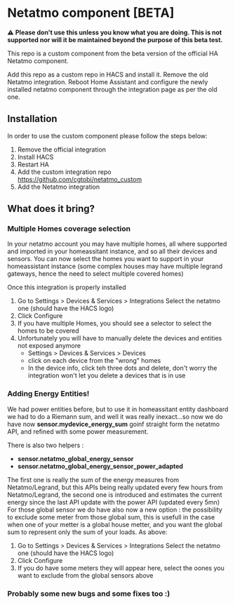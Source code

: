 # Netatmo component [BETA]

:warning: **Please don't use this unless you know what you are doing. This is not supported nor will it be maintained beyond the purpose of this beta test.**

This repo is a custom component from the beta version of the official HA Netatmo component.

Add this repo as a custom repo in HACS and install it. Remove the old Netatmo integration. Reboot Home Assistant and configure the newly installed netatmo component through the integration page as per the old one. 

## Installation

In order to use the custom component please follow the steps below:
1. Remove the official integration
2. Install HACS
3. Restart HA
4. Add the custom integration repo https://github.com/cgtobi/netatmo_custom
5. Add the Netatmo integration

## What does it bring?

### Multiple Homes coverage selection

In your netatmo account you may have multiple homes, all where supported and imported in your homeassitant instance, and so all their devices and sensors. 
You can now select the homes you want to support in your homeassistant instance (some complex houses may have multiple legrand gateways, hence the need to select multiple covered homes)

Once this integration is properly installed
1. Go to Settings > Devices & Services > Integrations Select the netatmo one (should have the HACS logo)
2. Click Configure
3. If you have multiple Homes, you should see a selector to select the homes to be covered
4. Unfortunately you will have to manually delete the devices and entities not exposed anymore 
    - Settings > Devices & Services > Devices
    - click on each device from the "wrong" homes 
    - In the device info, click teh three dots and delete, don't worry the integration won't let you delete a devices that is in use


### Adding Energy Entities!

We had power entities before, but to use it in homeassitant entity dashboard we had to do a Riemann sum, and well it was really inexact...so now we do have now **sensor.mydevice_energy_sum** goinf straight form the netatmo API, and refined with some power measurement.


There is also two helpers : 
- **sensor.netatmo_global_energy_sensor** 
- **sensor.netatmo_global_energy_sensor_power_adapted**

The first one is really the sum of the energy measures from Netatmo/Legrand, but this APIs being really updated every few hours from Netatmo/Legrand, the second one is introduced and estimates the current energy since the last API update with the power API (updated every 5mn)
For those global sensor we do have also now a new option : the possibility to exclude some meter from those global sum, this is usefull in the case when one of your metter is a global house metter, and you want the global sum to represent only the sum of your loads. 
As above: 
1. Go to Settings > Devices & Services > Integrations Select the netatmo one (should have the HACS logo)
2. Click Configure
3. If you do have some meters they will appear here, select the oones you want to exclude from the global sensors above

### Probably some new bugs and some fixes too :)
